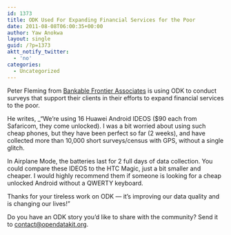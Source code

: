 ```yaml
---
id: 1373
title: ODK Used For Expanding Financial Services for the Poor
date: 2011-08-08T06:00:35+00:00
author: Yaw Anokwa
layout: single
guid: /?p=1373
aktt_notify_twitter:
  - 'no'
categories:
  - Uncategorized
---
```

Peter Fleming from [Bankable Frontier Associates](http://www.bankablefrontier.com/) is using ODK to conduct surveys that support their clients in their efforts to expand financial services to the poor.

He writes, _&#8220;We&#8217;re using 16 Huawei Android IDEOS ($90 each from Safaricom, they come unlocked). I was a bit worried about using such cheap phones, but they have been perfect so far (2 weeks), and have collected more than 10,000 short surveys/census with GPS, without a single glitch. </p> 

In Airplane Mode, the batteries last for 2 full days of data collection. You could compare these IDEOS to the HTC Magic, just a bit smaller and cheaper. I would highly recommend them if someone is looking for a cheap unlocked Android without a QWERTY keyboard.

Thanks for your tireless work on ODK &#8212; it&#8217;s improving our data quality and is changing our lives!&#8221;</em>

Do you have an ODK story you&#8217;d like to share with the community? Send it to [contact@opendatakit.org](mailto://contact@opendatakit.org).
